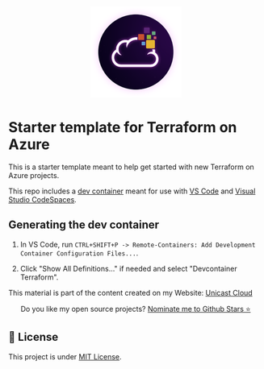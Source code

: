 <p align="center">
<img src="assets/images/unicast_logo.png">
</p>

# Starter template for Terraform on Azure

This is a starter template meant to help get started with new Terraform on Azure projects.

This repo includes a [dev container](https://code.visualstudio.com/docs/remote/containers) meant for use with [VS Code](https://code.visualstudio.com/) and [Visual Studio CodeSpaces](https://visualstudio.microsoft.com/services/visual-studio-codespaces/). 

## Generating the dev container

1. In VS Code, run `CTRL+SHIFT+P -> Remote-Containers: Add Development Container Configuration Files...`.

2. Click "Show All Definitions..." if needed and select "Devcontainer Terraform".

This material is part of the content created on my Website: [Unicast Cloud](https://unicast.com.br/)

<p align='center'>
  Do you like my open source projects? <a href='https://stars.github.com/nominate/'>Nominate me to Github Stars ⭐</a>
</p>

## 📝 License

This project is under [MIT License](./LICENSE).
